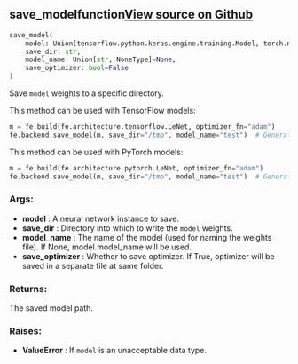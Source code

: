 ## save_model<span class="tag">function</span><a class="sourcelink" href=https://github.com/fastestimator/fastestimator/blob/r1.1/fastestimator/backend/save_model.py/#L23-L76>View source on Github</a>
```python
save_model(
	model: Union[tensorflow.python.keras.engine.training.Model, torch.nn.modules.module.Module],
	save_dir: str,
	model_name: Union[str, NoneType]=None,
	save_optimizer: bool=False
)
```
Save `model` weights to a specific directory.

This method can be used with TensorFlow models:
```python
m = fe.build(fe.architecture.tensorflow.LeNet, optimizer_fn="adam")
fe.backend.save_model(m, save_dir="/tmp", model_name="test")  # Generates 'test.h5' file inside /tmp directory
```

This method can be used with PyTorch models:
```python
m = fe.build(fe.architecture.pytorch.LeNet, optimizer_fn="adam")
fe.backend.save_model(m, save_dir="/tmp", model_name="test")  # Generates 'test.pt' file inside /tmp directory
```


<h3>Args:</h3>

* **model** :  A neural network instance to save.
* **save_dir** :  Directory into which to write the `model` weights.
* **model_name** :  The name of the model (used for naming the weights file). If None, model.model_name will be used.
* **save_optimizer** :  Whether to save optimizer. If True, optimizer will be saved in a separate file at same folder.

<h3>Returns:</h3>
    The saved model path.

<h3>Raises:</h3>

* **ValueError** :  If `model` is an unacceptable data type.

